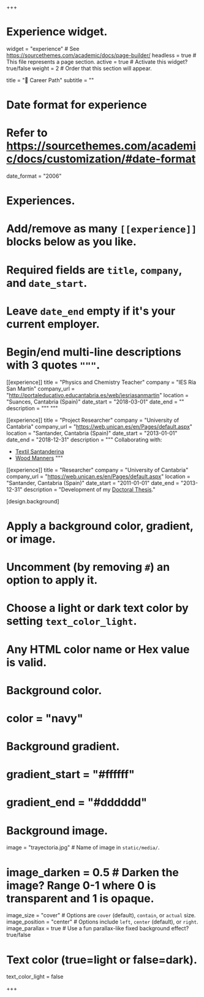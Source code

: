 +++
# Experience widget.
widget = "experience"  # See https://sourcethemes.com/academic/docs/page-builder/
headless = true  # This file represents a page section.
active = true  # Activate this widget? true/false
weight = 2  # Order that this section will appear.

title = "👣 Career Path"
subtitle = ""

# Date format for experience
#   Refer to https://sourcethemes.com/academic/docs/customization/#date-format
date_format = "2006"

# Experiences.
#   Add/remove as many `[[experience]]` blocks below as you like.
#   Required fields are `title`, `company`, and `date_start`.
#   Leave `date_end` empty if it's your current employer.
#   Begin/end multi-line descriptions with 3 quotes `"""`.
[[experience]]
  title = "Physics and Chemistry Teacher"
  company = "IES Ría San Martín"
  company_url = "http://portaleducativo.educantabria.es/web/iesriasanmartin"
  location = "Suances, Cantabria (Spain)"
  date_start = "2018-03-01"
  date_end = ""
  description = """
  """

[[experience]]
  title = "Project Researcher"
  company = "University of Cantabria"
  company_url = "https://web.unican.es/en/Pages/default.aspx"
  location = "Santander, Cantabria (Spain)"
  date_start = "2013-01-01"
  date_end = "2018-12-31"
  description = """
  Collaborating with:
  
  * [Textil Santanderina](https://textilsantanderina.com)
  * [Wood Manners](https://gratoparquet.com/?locale=en)
  """
  
[[experience]]
  title = "Researcher"
  company = "University of Cantabria"
  company_url = "https://web.unican.es/en/Pages/default.aspx"
  location = "Santander, Cantabria (Spain)"
  date_start = "2011-01-01"
  date_end = "2013-12-31"
  description = "Development of my [Doctoral Thesis](http://hdl.handle.net/10902/2782)."
  
[design.background]
  # Apply a background color, gradient, or image.
  #   Uncomment (by removing `#`) an option to apply it.
  #   Choose a light or dark text color by setting `text_color_light`.
  #   Any HTML color name or Hex value is valid.

  # Background color.
  # color = "navy"
  
  # Background gradient.
  # gradient_start = "#ffffff"
  # gradient_end = "#dddddd"
  
  # Background image.
  image = "trayectoria.jpg"  # Name of image in `static/media/`.
  # image_darken = 0.5  # Darken the image? Range 0-1 where 0 is transparent and 1 is opaque.
  image_size = "cover"  #  Options are `cover` (default), `contain`, or `actual` size.
  image_position = "center"  # Options include `left`, `center` (default), or `right`.
  image_parallax = true  # Use a fun parallax-like fixed background effect? true/false
  
  # Text color (true=light or false=dark).
  text_color_light = false  

+++

